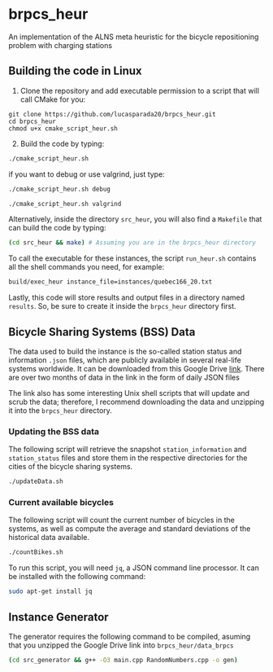 # brpcs_heur
An implementation of the ALNS meta heuristic for the bicycle repositioning problem with charging stations

## Building the code in Linux

1. Clone the repository and add executable permission to a script that will call CMake for you:

```shell
git clone https://github.com/lucasparada20/brpcs_heur.git
cd brpcs_heur
chmod u+x cmake_script_heur.sh
```
2. Build the code by typing:

```bash
./cmake_script_heur.sh
```

if you want to debug or use valgrind, just type:

```bash
./cmake_script_heur.sh debug
```

```bash
./cmake_script_heur.sh valgrind
```

Alternatively, inside the directory `src_heur`, you will also find a `Makefile` that can build the code by typing:

```bash
(cd src_heur && make) # Assuming you are in the brpcs_heur directory
```

To call the executable for these instances, the script `run_heur.sh` contains all the shell commands you need, for example:

```bash
build/exec_heur instance_file=instances/quebec166_20.txt
```

Lastly, this code will store results and output files in a directory named `results`. So, be sure to create it inside the `brpcs_heur` directory first.

## Bicycle Sharing Systems (BSS) Data

The data used to build the instance is the so-called station status and information `.json` files, which are publicly available in several real-life systems worldwide. It can be downloaded from this Google Drive [link](https://drive.google.com/file/d/1PWKDxaVms-xRzeTgJuXA1bjafW2uH0Eg/view?usp=drive_link). There are over two months of data in the link in the form of daily JSON files

The link also has some interesting Unix shell scripts that will update and scrub the data; therefore, I recommend downloading the data and unzipping it into the `brpcs_heur` directory.

### Updating the BSS data

The following script will retrieve the snapshot `station_information` and `station_status` files and store them in the respective directories for the cities of the bicycle sharing systems.

```bash
./updateData.sh
```

### Current available bicycles

The following script will count the current number of bicycles in the systems, as well as compute the average and standard deviations of the historical data available.

```bash
./countBikes.sh
```

To run this script, you will need `jq`, a JSON command line processor. It can be installed with the following command:

```bash
sudo apt-get install jq
```

## Instance Generator

The generator requires the following command to be compiled, asuming that you unzipped the Google Drive link into `brpcs_heur/data_brpcs`

```bash
(cd src_generator && g++ -O3 main.cpp RandomNumbers.cpp -o gen)
```
